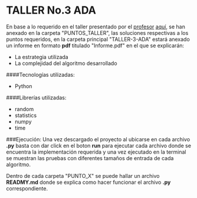 # TALLER No.3 ADA

En base a lo requerido en el taller presentado por el [profesor](https://github.com/cardel "profesor") [aquí](https://www.youtube.com/watch?v=F0dwpOQyaao&list=PLi3X2PHYk7zS4e61wu1uir6_nkH2EfiBC&index=55 "aquí"), se han anexado en la carpeta "PUNTOS_TALLER", las soluciones respectivas a los puntos requeridos, en la carpeta principal "TALLER-3-ADA" estará anexado un informe en formato **pdf** titulado "Informe.pdf" en el que se explicarán:
- La estrategia utilizada
- La complejidad del algoritmo desarrollado

####Tecnologías utilizadas:
- Python

####Librerías utilizadas:
- random
- statistics
- numpy
- time

###Ejecución:
Una vez descargado el proyecto al ubicarse en cada archivo **.py** basta con dar click en el boton **run** para ejecutar cada archivo donde se encuentra la implementación requerida y una vez ejecutado en la terminal se muestran las pruebas con diferentes tamaños de entrada de cada algoritmo.

Dentro de cada carpeta "PUNTO_X" se puede hallar un archivo **READMY.md** donde se explica como hacer funcionar el archivo **.py** correspondiente.
